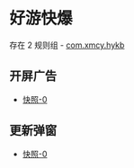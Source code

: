 # 好游快爆

存在 2 规则组 - [com.xmcy.hykb](/src/apps/com.xmcy.hykb.ts)

## 开屏广告

- [快照-0](https://gkd-kit.songe.li/import/12774856)

## 更新弹窗

- [快照-0](https://gkd-kit.songe.li/import/12870604)
